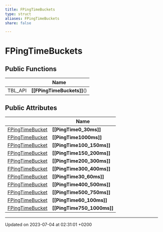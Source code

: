```yaml
---
title: FPingTimeBuckets
type: struct
aliases: FPingTimeBuckets
share: false

---
```


# FPingTimeBuckets





## Public Functions

|                | Name           |
| -------------- | -------------- |
| TBL_API | **[[FPingTimeBuckets]]**() |

## Public Attributes

|                | Name           |
| -------------- | -------------- |
| [FPingTimeBucket](/docs/SDK/Source/Classes/structFPingTimeBucket.md) | **[[PingTime0_30ms]]**  |
| [FPingTimeBucket](/docs/SDK/Source/Classes/structFPingTimeBucket.md) | **[[PingTime1000ms]]**  |
| [FPingTimeBucket](/docs/SDK/Source/Classes/structFPingTimeBucket.md) | **[[PingTime100_150ms]]**  |
| [FPingTimeBucket](/docs/SDK/Source/Classes/structFPingTimeBucket.md) | **[[PingTime150_200ms]]**  |
| [FPingTimeBucket](/docs/SDK/Source/Classes/structFPingTimeBucket.md) | **[[PingTime200_300ms]]**  |
| [FPingTimeBucket](/docs/SDK/Source/Classes/structFPingTimeBucket.md) | **[[PingTime300_400ms]]**  |
| [FPingTimeBucket](/docs/SDK/Source/Classes/structFPingTimeBucket.md) | **[[PingTime30_60ms]]**  |
| [FPingTimeBucket](/docs/SDK/Source/Classes/structFPingTimeBucket.md) | **[[PingTime400_500ms]]**  |
| [FPingTimeBucket](/docs/SDK/Source/Classes/structFPingTimeBucket.md) | **[[PingTime500_750ms]]**  |
| [FPingTimeBucket](/docs/SDK/Source/Classes/structFPingTimeBucket.md) | **[[PingTime60_100ms]]**  |
| [FPingTimeBucket](/docs/SDK/Source/Classes/structFPingTimeBucket.md) | **[[PingTime750_1000ms]]**  |

-------------------------------

Updated on 2023-07-04 at 02:31:01 +0200